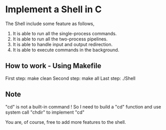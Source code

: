 # Implement a Shell in C

The Shell include some feature as follows,
1. It is able to run all the single-process commands.
2. It is able to run all the two-process pipelines.
3. It is able to handle input and output redirection.
4. It is able to execute commands in the background.

## How to work - Using Makefile
First step: make clean
Second step: make all
Last step: ./Shell

## Note
"cd" is not a built-in command !
So I need to build a "cd" function and use system call "chdir" to implement "cd"

You are, of course, free to add more features to the shell. 